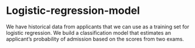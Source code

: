 # Logistic-regression-model
We have historical data from applicants that we can use as a training set for logistic regression. We build a classification model that estimates an applicant’s probability of admission based on the scores from two exams.
